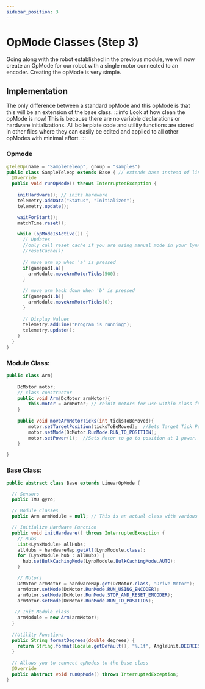 ```yaml
---
sidebar_position: 3
---
```

# OpMode Classes (Step 3)
Going along with the robot established in the previous module, we will now create an OpMode for our robot with a single motor connected to an encoder. Creating the opMode is very simple. 

## Implementation

The only difference between a standard opMode and this opMode is that this will be an extension of the base class. 
:::info
Look at how clean the opMode is now! This is because there are no variable declarations or hardware initializations. All boilerplate code and utility functions are stored in other files where they can easily be edited and applied to all other opModes with minimal effort.
:::
### Opmode

```java 
@TeleOp(name = "SampleTeleop", group = "samples")
public class SampleTeleop extends Base { // extends base instead of linearopmode
  @Override
  public void runOpMode() throws InterruptedException {
    
    initHardware(); // inits hardware
    telemetry.addData("Status", "Initialized");
    telemetry.update();

    waitForStart();
    matchTime.reset();

    while (opModeIsActive()) {
      // Updates
      //only call reset cache if you are using manual mode in your lynxmodule 
      //resetCache();
      
      // move arm up when 'a' is pressed
      if(gamepad1.a){
        armModule.moveArmMotorTicks(500); 
      }
            
      // move arm back down when 'b' is pressed
      if(gamepad1.b){
        armModule.moveArmMotorTicks(0); 
      }
      
      // Display Values
      telemetry.addLine("Program is running"); 
      telemetry.update();
    }
  }
}
```

### Module Class: 
```java 
public class Arm{
    
    DcMotor motor; 
    // class constructor
    public void Arm(DcMotor armMotor){
        this.motor = armMotor; // reinit motors for use within class functions. 
    }
    
    public void moveArmMotorTicks(int ticksToBeMoved){ 
        motor.setTargetPosition(ticksToBeMoved);  //Sets Target Tick Position
        motor.setMode(DcMotor.RunMode.RUN_TO_POSITION); 
        motor.setPower(1);  //Sets Motor to go to position at 1 power.
    }

}
```

### Base Class:
```java 
public abstract class Base extends LinearOpMode {

  // Sensors
  public IMU gyro;

  // Module Classes
  public Arm armModule = null; // This is an actual class with various methods

  // Initialize Hardware Function
  public void initHardware() throws InterruptedException {
    // Hubs
    List<LynxModule> allHubs;
    allHubs = hardwareMap.getAll(LynxModule.class);
    for (LynxModule hub : allHubs) {
      hub.setBulkCachingMode(LynxModule.BulkCachingMode.AUTO);
    }

    // Motors
    DcMotor armMotor = hardwareMap.get(DcMotor.class, "Drive Motor");  
    armMotor.setMode(DcMotor.RunMode.RUN_USING_ENCODER);
    armMotor.setMode(DcMotor.RunMode.STOP_AND_RESET_ENCODER);
    armMotor.setMode(DcMotor.RunMode.RUN_TO_POSITION);
  
   // Init Module class
    armModule = new Arm(armMotor); 
  }
  
  //Utility Functions
  public String formatDegrees(double degrees) {
    return String.format(Locale.getDefault(), "%.1f", AngleUnit.DEGREES.normalize(degrees));
  }
  
  // Allows you to connect opModes to the base class 
  @Override
  public abstract void runOpMode() throws InterruptedException;
}
```
